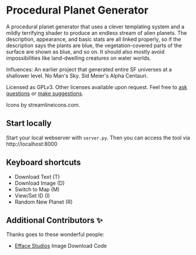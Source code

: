 # Procedural Planet Generator

A procedural planet generator that uses a clever templating system and a mildly terrifying shader to produce an endless stream of alien planets. The description, appearance, and basic stats are all linked properly, so if the description says the plants are blue, the vegetation-covered parts of the surface are shown as blue, and so on. It should also mostly avoid impossibilities like land-dwelling creatures on water worlds.

Influences: An earlier project that generated entire SF universes at a shallower level. No Man's Sky. Sid Meier's Alpha Centauri.

Licensed as GPLv3. Other licenses available upon request. Feel free to [ask questions](mailto:zarkonnen@gmail.com) or [make suggestions](https://github.com/Zarkonnen/GenGen/issues).

Icons by streamlineicons.com.

## Start locally

Start your local webserver with `server.py`. Then you can access the tool via http://localhost:8000

## Keyboard shortcuts

- Download Text (T)
- Download Image (D)
- Switch to Map (M)
- View/Set ID (I)
- Random New Planet (R)

## Additional Contributors ✨

Thanks goes to these wonderful people:

* [Efface Studios](https://www.effacestudios.com) Image Download Code

